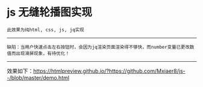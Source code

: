 # js 无缝轮播图实现
    此效果为纯html, css, js, jq实现
---
    缺陷：当用户快速点击左右按钮时，会因为jq渲染页面渲染得不够快，而number变量已更改数值而出现滑屏现象，有待优化！
---
效果如下：https://htmlpreview.github.io/?https://github.com/Mxiaer8/js--/blob/master/demo.html
